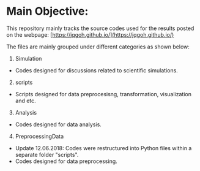 # Main Objective:
This repository mainly tracks the source codes used for the results posted on the webpage: 
[https://jqgoh.github.io/](https://jqgoh.github.io/) 

The files are mainly grouped under different categories as shown below:  

1. Simulation
  * Codes designed for discussions related to scientific simulations.

2. scripts
  * Scripts designed for data preprocesisng, transformation, visualization and etc.

3. Analysis
  * Codes designed for data analysis.

4. PreprocessingData
  * Update 12.06.2018: Codes were restructured into Python files within a separate folder "scripts".
  * Codes designed for data preprocessing.


